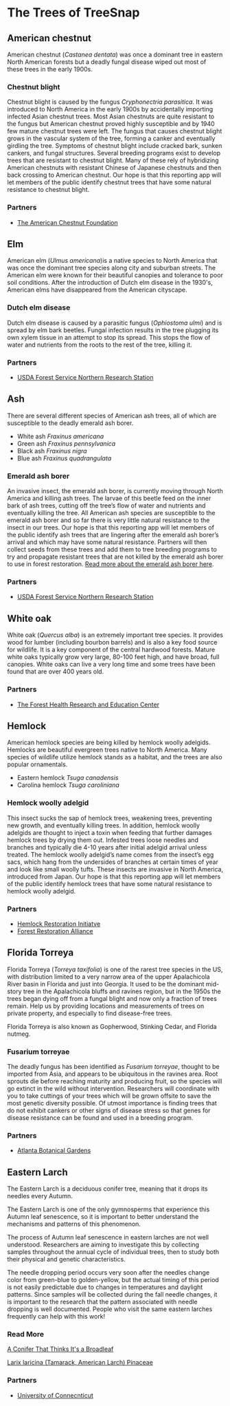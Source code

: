 # The Trees of TreeSnap

## American chestnut

American chestnut (_Castanea dentata_) was once a dominant tree in eastern North American forests but a deadly fungal disease wiped out most of these trees in the early 1900s.

### Chestnut blight
 Chestnut blight is caused by the fungus _Cryphonectria parasitica_.  It was introduced to North America in the early 1900s by accidentally importing infected Asian chestnut trees. Most Asian chestnuts are quite resistant to the fungus but American chestnut proved highly susceptible and by 1940 few mature chestnut trees were left.
          The fungus that causes chestnut blight grows in the vascular system of the tree, forming a canker and eventually girdling the tree. Symptoms of chestnut blight include cracked bark, sunken cankers, and fungal structures.
Several breeding programs exist to develop trees that are resistant to chestnut blight. Many of these rely of hybridizing American chestnuts with resistant Chinese of Japanese chestnuts and then back crossing to American chestnut. 
            Our hope is that this reporting app will let members of the public identify chestnut trees that have some natural resistance to chestnut blight. 
            
### Partners

* [The American Chestnut Foundation](https://www.acf.org/)

## Elm

American elm (_Ulmus americana_)is a native species to North America that was once the dominant tree species along city and suburban streets. The American elm were known for their beautiful canopies and tolerance to poor soil conditions. After the introduction of Dutch elm disease in the 1930's, American elms have disappeared from the American cityscape.

### Dutch elm disease

Dutch elm disease is caused by a parasitic fungus (_Ophiostoma ulmi_) and is spread by elm bark beetles.  Fungal infection results in the tree plugging its own xylem tissue in an attempt to stop its spread.  This stops the flow of water and nutrients from the roots to the rest of the tree, killing it.
### Partners 
* [USDA Forest Service Northern Research Station ](https://www.nrs.fs.fed.us/disturbance/invasive_species/ded/survivor_elms/)

## Ash

There are several different species of American ash trees, all of which are susceptible to the deadly emerald ash borer.
 * White ash _Fraxinus americana_
 * Green ash _Fraxinus pennsylvanica_
 * Black ash _Fraxinus nigra_
 * Blue ash _Fraxinus quadrangulata_


### Emerald ash borer

An invasive insect, the emerald ash borer, is currently moving through North America and killing ash trees. The larvae of this beetle feed on the inner bark of ash trees, cutting off the tree’s flow of water and nutrients and eventually killing the tree. All American ash species are susceptible to the emerald ash borer and so far there is very little natural resistance to the insect in our trees.
Our hope is that this reporting app will let members of the public identify ash trees that are lingering after the emerald ash borer’s arrival and which may have some natural resistance. Partners will then collect seeds from these trees and add them to tree breeding programs to try and propagate resistant trees that are not killed by the emerald ash borer to use in forest restoration.
[Read more about the emerald ash borer here](http://www.hungrypests.com/the-threat/emerald-ash-borer.php).

### Partners

  * [USDA Forest Service Northern Research Station](https://www.fs.fed.us/nrs/tools/ash/)

## White oak

White oak (_Quercus alba_) is an extremely important tree species. It provides wood for lumber (including bourbon barrels) and is also a key food source for wildlife. It is a key component of the central hardwood forests. Mature white oaks typically grow very large, 80-100 feet high, and have broad, full canopies. White oaks can live a very long time and some trees have been found that are over 400 years old.

### Partners

* [The Forest Health Research and Education Center](http://www.foresthealthcenter.org) 


## Hemlock
American hemlock species are being killed by hemlock woolly adelgids.  Hemlocks are beautiful evergreen trees native to North America.  Many species of wildlife utilize hemlock stands as a habitat, and the trees are also popular ornamentals.

* Eastern hemlock _Tsuga canadensis_
* Carolina hemlock _Tsuga caroliniana_

### Hemlock woolly adelgid

This insect sucks the sap of hemlock trees, weakening trees, preventing new growth, and eventually killing trees. In addition, hemlock woolly adelgids are thought to inject a toxin when feeding that further damages hemlock trees by drying them out. Infested trees loose needles and branches and typically die 4-10 years after initial adelgid arrival unless treated.
The hemlock woolly adelgid’s name comes from the insect’s egg sacs, which hang from the undersides of branches at certain times of year and look like small woolly tufts. These insects are invasive in North America, introduced from Japan.
Our hope is that this reporting app will let members of the public identify hemlock trees that have some natural resistance to hemlock woolly adelgid. 
       
       
### Partners

* [Hemlock Restoration Initiatve](http://savehemlocksnc.org/)
* [Forest Restoration Alliance](https://threatenedforests.com/)

## Florida Torreya

Florida Torreya (_Torreya taxifolia_) is one of the rarest tree species in the US, with distribution limited to a very narrow area of the upper Apalachicola River basin in Florida and just into Georgia. It used to be the dominant mid-story tree in the Apalachicola bluffs and ravines region, but in the 1950s the trees began dying off from a fungal blight and now only a fraction of trees remain. Help us by providing locations and measurements of trees on private property, and especially to find disease-free trees.

Florida Torreya is also known as Gopherwood, Stinking Cedar, and Florida nutmeg.

### Fusarium torreyae

The deadly fungus has been identified as _Fusarium torreyae_, thought to be imported from Asia, and appears to be ubiquitous in the ravines area. Root sprouts die before reaching maturity and producing fruit, so the species will go extinct in the wild without intervention. Researchers will coordinate with you to take cuttings of your trees which will be grown offsite to save the most genetic diversity possible. Of utmost importance is finding trees that do not exhibit cankers or other signs of disease stress so that genes for disease resistance can be found and used in a breeding program.

### Partners
* [Atlanta Botanical Gardens](http://atlantabg.org/learn/conservation-efforts)

## Eastern Larch

The Eastern Larch is a deciduous conifer tree, meaning that it drops its needles every Autumn. 

The Eastern Larch is one of the only gymnosperms that experience this Autumn leaf senescence, so it is important to better understand the mechanisms and patterns of this phenomenon.

The process of Autumn leaf senescence in eastern larches are not well understood. Researchers are aiming to investigate this by collecting samples throughout the annual cycle of individual trees, then to study both their physical and genetic characteristics. 

The needle dropping period occurs very soon after the needles change color from green-blue to golden-yellow, but the actual timing of this period is not easily predictable due to changes in temperatures and daylight patterns. Since samples will be collected during the fall needle  changes, it is important to the research that the pattern associated with needle dropping is well documented. People who visit the same eastern larches frequently can help with this work!

### Read More

[A Conifer That Thinks It's a Broadleaf](http://curiousnature.info/A1-Larch.htm)

[Larix laricina (Tamarack, American Larch) Pinaceae](https://www.lakeforest.edu/academics/programs/environmental/courses/es204/larix_laricina.php)

### Partners
* [University of Connecnticut](https://compgenomics.lab.uconn.edu)
